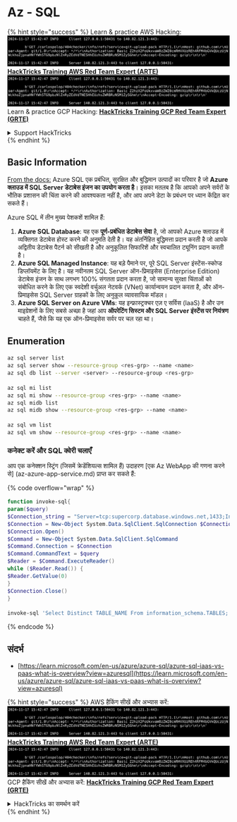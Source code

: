 # Az - SQL

{% hint style="success" %}
Learn & practice AWS Hacking:<img src="../../../.gitbook/assets/image (1).png" alt="" data-size="line">[**HackTricks Training AWS Red Team Expert (ARTE)**](https://training.hacktricks.xyz/courses/arte)<img src="../../../.gitbook/assets/image (1).png" alt="" data-size="line">\
Learn & practice GCP Hacking: <img src="../../../.gitbook/assets/image (2).png" alt="" data-size="line">[**HackTricks Training GCP Red Team Expert (GRTE)**<img src="../../../.gitbook/assets/image (2).png" alt="" data-size="line">](https://training.hacktricks.xyz/courses/grte)

<details>

<summary>Support HackTricks</summary>

* Check the [**subscription plans**](https://github.com/sponsors/carlospolop)!
* **Join the** 💬 [**Discord group**](https://discord.gg/hRep4RUj7f) or the [**telegram group**](https://t.me/peass) or **follow** us on **Twitter** 🐦 [**@hacktricks\_live**](https://twitter.com/hacktricks\_live)**.**
* **Share hacking tricks by submitting PRs to the** [**HackTricks**](https://github.com/carlospolop/hacktricks) and [**HackTricks Cloud**](https://github.com/carlospolop/hacktricks-cloud) github repos.

</details>
{% endhint %}

## Basic Information

[From the docs:](https://learn.microsoft.com/en-us/azure/azure-sql/azure-sql-iaas-vs-paas-what-is-overview) Azure SQL एक प्रबंधित, सुरक्षित और बुद्धिमान उत्पादों का परिवार है जो **Azure क्लाउड में SQL Server डेटाबेस इंजन का उपयोग करता है**। इसका मतलब है कि आपको अपने सर्वरों के भौतिक प्रशासन की चिंता करने की आवश्यकता नहीं है, और आप अपने डेटा के प्रबंधन पर ध्यान केंद्रित कर सकते हैं।

Azure SQL में तीन मुख्य पेशकशें शामिल हैं:

1. **Azure SQL Database**: यह एक **पूर्ण-प्रबंधित डेटाबेस सेवा** है, जो आपको Azure क्लाउड में व्यक्तिगत डेटाबेस होस्ट करने की अनुमति देती है। यह अंतर्निहित बुद्धिमत्ता प्रदान करती है जो आपके अद्वितीय डेटाबेस पैटर्न को सीखती है और अनुकूलित सिफारिशें और स्वचालित ट्यूनिंग प्रदान करती है।
2. **Azure SQL Managed Instance**: यह बड़े पैमाने पर, पूरे SQL Server इंस्टेंस-स्कोप्ड डिप्लॉयमेंट के लिए है। यह नवीनतम SQL Server ऑन-प्रिमाइसेस (Enterprise Edition) डेटाबेस इंजन के साथ लगभग 100% संगतता प्रदान करता है, जो सामान्य सुरक्षा चिंताओं को संबोधित करने के लिए एक स्वदेशी वर्चुअल नेटवर्क (VNet) कार्यान्वयन प्रदान करता है, और ऑन-प्रिमाइसेस SQL Server ग्राहकों के लिए अनुकूल व्यावसायिक मॉडल।
3. **Azure SQL Server on Azure VMs**: यह इन्फ्रास्ट्रक्चर एज़ ए सर्विस (IaaS) है और उन माइग्रेशनों के लिए सबसे अच्छा है जहां आप **ऑपरेटिंग सिस्टम और SQL Server इंस्टेंस पर नियंत्रण** चाहते हैं, जैसे कि यह एक ऑन-प्रिमाइसेस सर्वर पर चल रहा था।

## Enumeration
```bash
az sql server list
az sql server show --resource-group <res-grp> --name <name>
az sql db list --server <server> --resource-group <res-grp>

az sql mi list
az sql mi show --resource-group <res-grp> --name <name>
az sql midb list
az sql midb show --resource-group <res-grp> --name <name>

az sql vm list
az sql vm show --resource-group <res-grp> --name <name>
```
### कनेक्ट करें और SQL क्वेरी चलाएँ

आप एक कनेक्शन स्ट्रिंग (जिसमें क्रेडेंशियल्स शामिल हैं) उदाहरण [एक Az WebApp की गणना करने से] (az-azure-app-service.md) प्राप्त कर सकते हैं:

{% code overflow="wrap" %}
```powershell
function invoke-sql{
param($query)
$Connection_string = "Server=tcp:supercorp.database.windows.net,1433;Initial Catalog=flag;Persist Security Info=False;User ID=db_read;Password=gAegH!324fAG!#1fht;MultipleActiveResultSets=False;Encrypt=True;TrustServerCertificate=False;Connection Timeout=30;"
$Connection = New-Object System.Data.SqlClient.SqlConnection $Connection_string
$Connection.Open()
$Command = New-Object System.Data.SqlClient.SqlCommand
$Command.Connection = $Connection
$Command.CommandText = $query
$Reader = $Command.ExecuteReader()
while ($Reader.Read()) {
$Reader.GetValue(0)
}
$Connection.Close()
}

invoke-sql 'Select Distinct TABLE_NAME From information_schema.TABLES;'
```
{% endcode %}

## संदर्भ

* [https://learn.microsoft.com/en-us/azure/azure-sql/azure-sql-iaas-vs-paas-what-is-overview?view=azuresql](https://learn.microsoft.com/en-us/azure/azure-sql/azure-sql-iaas-vs-paas-what-is-overview?view=azuresql)

{% hint style="success" %}
AWS हैकिंग सीखें और अभ्यास करें:<img src="../../../.gitbook/assets/image (1).png" alt="" data-size="line">[**HackTricks Training AWS Red Team Expert (ARTE)**](https://training.hacktricks.xyz/courses/arte)<img src="../../../.gitbook/assets/image (1).png" alt="" data-size="line">\
GCP हैकिंग सीखें और अभ्यास करें: <img src="../../../.gitbook/assets/image (2).png" alt="" data-size="line">[**HackTricks Training GCP Red Team Expert (GRTE)**<img src="../../../.gitbook/assets/image (2).png" alt="" data-size="line">](https://training.hacktricks.xyz/courses/grte)

<details>

<summary>HackTricks का समर्थन करें</summary>

* [**सदस्यता योजनाएँ**](https://github.com/sponsors/carlospolop) देखें!
* **हमारे** 💬 [**Discord समूह**](https://discord.gg/hRep4RUj7f) या [**telegram समूह**](https://t.me/peass) में शामिल हों या **Twitter** 🐦 पर हमें **फॉलो करें** [**@hacktricks\_live**](https://twitter.com/hacktricks\_live)**.**
* **हैकिंग ट्रिक्स साझा करें और** [**HackTricks**](https://github.com/carlospolop/hacktricks) और [**HackTricks Cloud**](https://github.com/carlospolop/hacktricks-cloud) गिटहब रिपोजिटरी में PR सबमिट करें।

</details>
{% endhint %}
